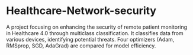 # Healthcare-Network-security
A project focusing on enhancing the security of remote patient monitoring in Healthcare 4.0 through multiclass classification. It classifies data from various devices, identifying potential threats. Four optimizers (Adam, RMSprop, SGD, AdaGrad) are compared for model efficiency. 
